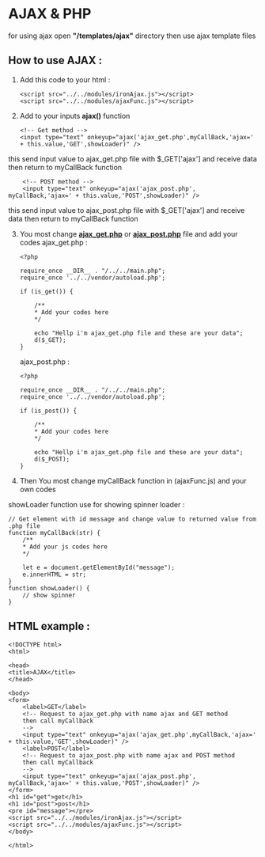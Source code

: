 # AJAX & PHP

for using ajax open **"/templates/ajax"** directory then use ajax template files

## How to use AJAX :

1.  Add this code to your html :

        <script src="../../modules/ironAjax.js"></script>
        <script src="../../modules/ajaxFunc.js"></script>

2.  Add to your inputs **ajax()** function

        <!-- Get method -->
        <input type="text" onkeyup="ajax('ajax_get.php',myCallBack,'ajax=' + this.value,'GET',showLoader)" />

this send input value to ajax_get.php file
with $\_GET['ajax'] and receive data
then return to myCallBack function

        <!-- POST method -->
        <input type="text" onkeyup="ajax('ajax_post.php', myCallBack,'ajax=' + this.value,'POST',showLoader)" />

this send input value to ajax_post.php file
with $\_GET['ajax'] and receive data
then return to myCallBack function

3.  You most change [**ajax_get.php**](https://github.com/SeyedMahmoudMousavi/iron-elephant/blob/master/templates/ajax/ajax_get.php) or [**ajax_post.php**](https://github.com/SeyedMahmoudMousavi/iron-elephant/blob/master/templates/ajax/ajax_post.php) file and add your codes
    ajax_get.php :

        <?php

        require_once __DIR__ . "/../../main.php";
        require_once '../../vendor/autoload.php';

        if (is_get()) {

            /**
            * Add your codes here
            */

            echo "Hellp i'm ajax_get.php file and these are your data";
            d($_GET);
        }

    ajax_post.php :

        <?php

        require_once __DIR__ . "/../../main.php";
        require_once '../../vendor/autoload.php';

        if (is_post()) {

            /**
            * Add your codes here
            */

            echo "Hellp i'm ajax_get.php file and these are your data";
            d($_POST);
        }

4.  Then You most change myCallBack function in (ajaxFunc.js) and your own codes

showLoader function use for showing spinner loader :

    // Get element with id message and change value to returned value from .php file
    function myCallBack(str) {
        /**
        * Add your js codes here
        */

        let e = document.getElementById("message");
        e.innerHTML = str;
    }
    function showLoader() {
        // show spinner
    }

## HTML example :

    <!DOCTYPE html>
    <html>

    <head>
    <title>AJAX</title>
    </head>

    <body>
    <form>
        <label>GET</label>
        <!-- Request to ajax_get.php with name ajax and GET method
        then call myCallback
        -->
        <input type="text" onkeyup="ajax('ajax_get.php',myCallBack,'ajax=' + this.value,'GET',showLoader)" />
        <label>POST</label>
        <!-- Request to ajax_post.php with name ajax and POST method
        then call myCallback
        -->
        <input type="text" onkeyup="ajax('ajax_post.php', myCallBack,'ajax=' + this.value,'POST',showLoader)" />
    </form>
    <h1 id="get">get</h1>
    <h1 id="post">post</h1>
    <pre id="message"></pre>
    <script src="../../modules/ironAjax.js"></script>
    <script src="../../modules/ajaxFunc.js"></script>
    </body>

    </html>
